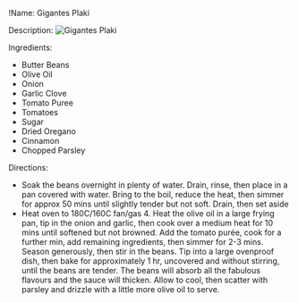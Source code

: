 !Name: Gigantes Plaki

Description:
![Gigantes Plaki](https://www.themealdb.com/images/media/meals/b79r6f1585566277.jpg "Gigantes Plaki")

Ingredients:
- Butter Beans
- Olive Oil
- Onion
- Garlic Clove
- Tomato Puree
- Tomatoes
- Sugar
- Dried Oregano
- Cinnamon
- Chopped Parsley

Directions:
- Soak the beans overnight in plenty of water. Drain, rinse, then place in a pan covered with water. Bring to the boil, reduce the heat, then simmer for approx 50 mins until slightly tender but not soft. Drain, then set aside
- Heat oven to 180C/160C fan/gas 4. Heat the olive oil in a large frying pan, tip in the onion and garlic, then cook over a medium heat for 10 mins until softened but not browned. Add the tomato purée, cook for a further min, add remaining ingredients, then simmer for 2-3 mins. Season generously, then stir in the beans. Tip into a large ovenproof dish, then bake for approximately 1 hr, uncovered and without stirring, until the beans are tender. The beans will absorb all the fabulous flavours and the sauce will thicken. Allow to cool, then scatter with parsley and drizzle with a little more olive oil to serve.
